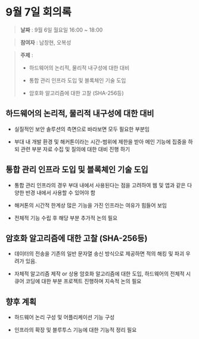 # 9월 7일 회의록

> **날짜** : 9월 6일 월요일 16:00 ~ 18:00

> **참여자** : 남창현, 오복성

>  **주제** :
>  -  하드웨어의 논리적, 물리적 내구성에 대한 대비
>  
>  - 통합 관리 인프라 도입 및 블록체인 기술 도입
>  
>  - 암호화 알고리즘에 대한 고찰 (SHA-256등)



  
  

## 하드웨어의 논리적, 물리적 내구성에 대한 대비

  

- 실질적인 보안 솔루션의 측면으로 바라보면 모두 필요한 부분임

- 부대 내 개발 환경 및 해커톤이라는 시간-범위에 제한을 받아 메인 기능에 집중을 하되 관련 부분 자료 수집 및 질의에 대한 대비 진행 하기

  
  

## 통합 관리 인프라 도입 및 블록체인 기술 도입

- 통합 관리 인프라의 경우 부대 내에서 사용된다는 점을 고려하여 웹 및 앱과 같은 다양한 반경 내에서 사용할 수 있어야 함

- 해커톤의 시간적 한계상 많은 기능을 가진 인프라는 여유가 힘들어 보임

- 전체적 기능 수립 후 해당 부분 추가적 논의 필요

## 암호화 알고리즘에 대한 고찰 (SHA-256등)

- 데이터의 전송을 기존의 일반 문자열 송신 방식으로 제공하면 적의 해킹 및 파괴 우려가 있음.

- 자체적 알고리즘 제작 or 상용 암호화 알고리즘에 대한 도입, 하드웨어의 전체적 시큐어 코딩에 대한 부분 프로젝트 진행하며 지속적 논의 필요

  
  

## 향후 계획

- 하드웨어 논리 구성 및 어플리케이션 기능 구성

- 인프라의 확장 및 블루투스 기능에 대한 기능적 정리 필요